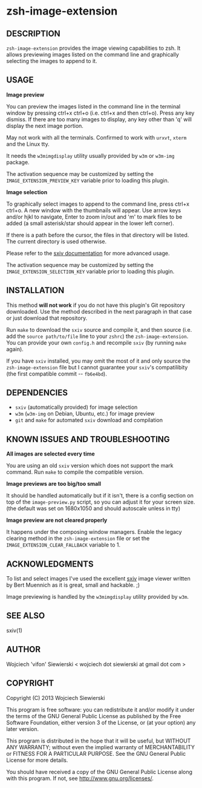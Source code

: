 zsh-image-extension
===================

DESCRIPTION
-----------

`zsh-image-extension` provides the image viewing capabilities to zsh. It allows
previewing images listed on the command line and graphically selecting the
images to append to it.

USAGE
-----

**Image preview**

You can preview the images listed in the command line in the terminal window by
pressing ctrl+x ctrl+o (i.e. ctrl+x and then ctrl+o). Press any key dismiss. If
there are too many images to display, any key other than 'q' will display the
next image portion.

May not work with all the terminals. Confirmed to work with `urxvt`, `xterm` and
the Linux tty.

It needs the `w3mimgdisplay` utility usually provided by `w3m` or `w3m-img`
package.

The activation sequence may be customized by setting the
`IMAGE_EXTENSION_PREVIEW_KEY` variable prior to loading this plugin.


**Image selection**

To graphically select images to append to the command line, press ctrl+x
ctrl+o. A new window with the thumbnails will appear. Use arrow keys and/or hjkl
to navigate, Enter to zoom in/out and 'm' to mark files to be added (a small
asterisk/star should appear in the lower left corner).

If there is a path before the cursor, the files in that directory will be
listed. The current directory is used otherwise.

Please refer to the [sxiv documentation](https://github.com/muennich/sxiv/blob/master/README.md) for
more advanced usage.

The activation sequence may be customized by setting the
`IMAGE_EXTENSION_SELECTION_KEY` variable prior to loading this plugin.

INSTALLATION
------------

This method **will not work** if you do not have this plugin's Git repository
downloaded. Use the method described in the next paragraph in that case or just
download that repository.

Run `make` to download the `sxiv` source and compile it, and then source
(i.e. add the `source path/to/file` line to your `zshrc`) the
`zsh-image-extension`. You can provide your own `config.h` and recompile `sxiv`
(by running `make` again).

If you have `sxiv` installed, you may omit the most of it and only source the
`zsh-image-extension` file but I cannot guarantee your `sxiv`'s compatilibity (the
first compatible commit -- `fb6e4bd`).

DEPENDENCIES
------------

* `sxiv` (automatically provided) for image selection
* `w3m` (`w3m-img` on Debian, Ubuntu, etc.) for image preview
* `git` and `make` for automated `sxiv` download and compilation

KNOWN ISSUES AND TROUBLESHOOTING
--------------------------------

**All images are selected every time**

You are using an old `sxiv` version which does not support the mark command. Run
`make` to compile the compatible version.

**Image previews are too big/too small**

It should be handled automatically but if it isn't, there is a config section on
top of the `image-preview.py` script, so you can adjust it for your screen
size. (the default was set on 1680x1050 and should autoscale unless in tty)

**Image preview are not cleared properly**

It happens under the composing window managers. Enable the legacy
clearing method in the `zsh-image-extension` file or set the
`IMAGE_EXTENSION_CLEAR_FALLBACK` variable to 1.

ACKNOWLEDGMENTS
---------------

To list and select images I've used the excellent
[sxiv](https://github.com/muennich/sxiv) image viewer written by Bert Muennich
as it is great, small and hackable. ;)

Image previewing is handled by the `w3mimgdisplay` utility provided by `w3m`.

SEE ALSO
--------

sxiv(1)

AUTHOR
------

Wojciech 'vifon' Siewierski < wojciech dot siewierski at gmail dot com >

COPYRIGHT
---------

Copyright (C) 2013  Wojciech Siewierski

This program is free software: you can redistribute it and/or modify
it under the terms of the GNU General Public License as published by
the Free Software Foundation, either version 3 of the License, or
(at your option) any later version.

This program is distributed in the hope that it will be useful,
but WITHOUT ANY WARRANTY; without even the implied warranty of
MERCHANTABILITY or FITNESS FOR A PARTICULAR PURPOSE.  See the
GNU General Public License for more details.

You should have received a copy of the GNU General Public License
along with this program.  If not, see <http://www.gnu.org/licenses/>.
